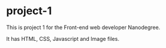 # project-1
This is project 1 for the Front-end web developer Nanodegree.

It has HTML, CSS, Javascript and Image files.
